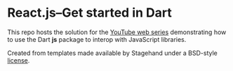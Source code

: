 # React.js–Get started in Dart

This repo hosts the solution for the [YouTube web series](https://youtu.be/DCgMfj-eFuE) demonstrating how to use the Dart **js** package to interop with JavaScript libraries.

Created from templates made available by Stagehand under a BSD-style
[license](https://github.com/dart-lang/stagehand/blob/master/LICENSE).
